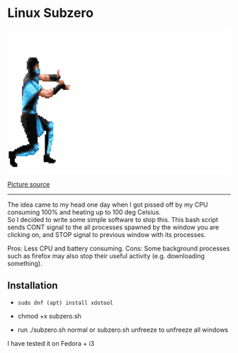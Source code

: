 # Linux Subzero



![subzero](sz.gif)

[Picture source](https://www.deviantart.com/jjbamortalkombat/art/Mortal-Kombat-2-Sub-Zero-gif-freeze-595259507)


***

The idea came to my head one day when I got pissed off by my CPU consuming 100% and heating up to 100 deg Celsius.         
So I decided to write some simple  software to stop this.
This bash script sends CONT signal to the all processes spawned by the window you are clicking on, and STOP signal to previous window with its processes.  

Pros: Less CPU and battery consuming.
Cons: Some background processes such as firefox may also stop their useful activity (e.g. downloading something).

## Installation

- ```sudo dnf (apt) install xdotool```

- chmod +x subzero.sh 

- run ./subzero.sh normal or subzero.sh unfreeze to unfreeze all windows 

I have tested it on Fedora + i3 
